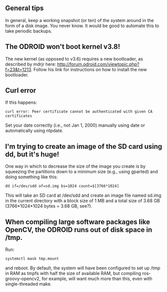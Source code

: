 
## General tips

In general, keep a working snapshot (or ten) of the system around in the form
of a disk image. You never know. It would be good to automate this to take
periodic backups.


## The ODROID won't boot kernel v3.8!

The new kernel (as opposed to v3.6) requires a new bootloader, as described by
mdrjr here: http://forum.odroid.com/viewtopic.php?f=23&t=1213. Follow his link
for instructions on how to install the new bootloader.


## Curl error

If this happens:

	curl error: Peer certificate cannot be authenticated with given CA certificates

Set your date correctly (i.e., not Jan 1, 2000) manually using date or
automatically using ntpdate.


## I'm trying to create an image of the SD card using dd, but it's huge!

One way in which to decrease the size of the image you create is by squeezing
the partitions down to a minimum size (e.g., using gparted) and doing something
like this:

	dd if=/dev/sdd of=sd.img bs=1024 count=$[3766*1024]

This will take an SD card at /dev/sdd and create an image file named sd.img in
the current directory with a block size of 1 MB and a total size of 3.68 GB
(3766\*1024\*1024 bytes = 3.68 GB, see?).


## When compiling large software packages like OpenCV, the ODROID runs out of disk space in /tmp.

Run:

	systemctl mask tmp.mount

and reboot. By default, the system will have been configured to set up /tmp in
RAM as tmpfs with half the size of available RAM, but compiling
ros-groovy-opencv2, for example, will want much more than this, even with
single-threaded make.

<!--
vim: ft=markdown
-->

